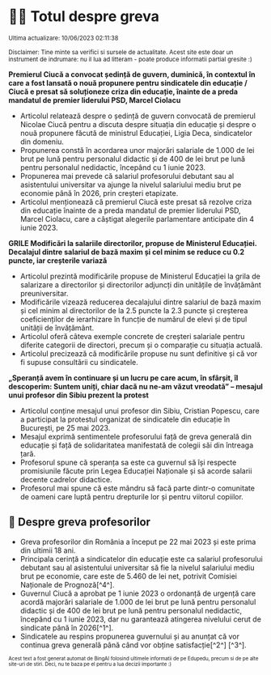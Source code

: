 # 👩‍🏫 Totul despre greva
<sub>Ultima actualizare: 10/06/2023 02:11:38</sub>

<sub>Disclaimer: Tine minte sa verifici si sursele de actualitate. Acest site este doar un instrument de indrumare: nu il lua ad litteram - poate produce informatii partial gresite :)</sub>

**Premierul Ciucă a convocat ședință de guvern, duminică, în contextul în care a fost lansată o nouă propunere pentru sindicatele din educație / Ciucă e presat să soluționeze criza din educație, înainte de a preda mandatul de premier liderului PSD, Marcel Ciolacu**

- Articolul relatează despre o ședință de guvern convocată de premierul Nicolae Ciucă pentru a discuta despre situația din educație și despre o nouă propunere făcută de ministrul Educației, Ligia Deca, sindicatelor din domeniu.
- Propunerea constă în acordarea unor majorări salariale de 1.000 de lei brut pe lună pentru personalul didactic și de 400 de lei brut pe lună pentru personalul nedidactic, începând cu 1 iunie 2023.
- Propunerea mai prevede că salariul profesorului debutant sau al asistentului universitar va ajunge la nivelul salariului mediu brut pe economie până în 2026, prin creșteri etapizate.
- Articolul menționează că premierul Ciucă este presat să rezolve criza din educație înainte de a preda mandatul de premier liderului PSD, Marcel Ciolacu, care a câștigat alegerile parlamentare anticipate din 4 iunie 2023.

**GRILE Modificări la salariile directorilor, propuse de Ministerul Educației. Decalajul dintre salariul de bază maxim și cel minim se reduce cu 0.2 puncte, iar creșterile variază**

- Articolul prezintă modificările propuse de Ministerul Educației la grila de salarizare a directorilor și directorilor adjuncți din unitățile de învățământ preuniversitar.
- Modificările vizează reducerea decalajului dintre salariul de bază maxim și cel minim al directorilor de la 2.5 puncte la 2.3 puncte și creșterea coeficienților de ierarhizare în funcție de numărul de elevi și de tipul unității de învățământ.
- Articolul oferă câteva exemple concrete de creșteri salariale pentru diferite categorii de directori, precum și o comparație cu situația actuală.
- Articolul precizează că modificările propuse nu sunt definitive și că vor fi supuse consultării cu sindicatele.

**„Speranță avem în continuare și un lucru pe care acum, în sfârșit, îl descoperim: Suntem uniți, chiar dacă nu ne-am văzut vreodată” – mesajul unui profesor din Sibiu prezent la protest**

- Articolul conține mesajul unui profesor din Sibiu, Cristian Popescu, care a participat la protestul organizat de sindicatele din educație în București, pe 25 mai 2023.
- Mesajul exprimă sentimentele profesorului față de greva generală din educație și față de solidaritatea manifestată de colegii săi din întreaga țară.
- Profesorul spune că speranța sa este ca guvernul să își respecte promisiunile făcute prin Legea Educației Naționale și să acorde salarii decente cadrelor didactice.
- Profesorul mai spune că este mândru să facă parte dintr-o comunitate de oameni care luptă pentru drepturile lor și pentru viitorul copiilor.

## 🏫 Despre greva profesorilor

- Greva profesorilor din România a început pe 22 mai 2023 și este prima din ultimii 18 ani.
- Principala cerință a sindicatelor din educație este ca salariul profesorului debutant sau al asistentului universitar să fie la nivelul salariului mediu brut pe economie, care este de 5.460 de lei net, potrivit Comisiei Naționale de Prognoză[^4^].
- Guvernul Ciucă a aprobat pe 1 iunie 2023 o ordonanță de urgență care acordă majorări salariale de 1.000 de lei brut pe lună pentru personalul didactic și de 400 de lei brut pe lună pentru personalul nedidactic, începând cu 1 iunie 2023, dar nu garantează atingerea nivelului cerut de sindicate până în 2026[^1^].
- Sindicatele au respins propunerea guvernului și au anunțat că vor continua greva generală până când vor obține satisfacție[^2^] [^3^].


<sub><sub>Acest text a fost generat automat de BingAI folosind ultimele informatii de pe Edupedu, precum si de pe alte site-uri de stiri. Deci, nu te baza pe el pentru a lua decizii importante :)</sub></sub>